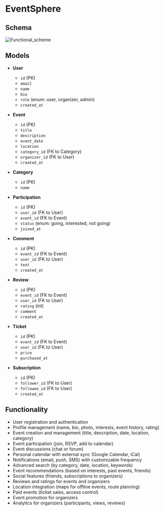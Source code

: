 # EventSphere

## Schema
![Functional_scheme](https://github.com/user-attachments/assets/2346d012-2e8d-4346-acb7-413365259f2d)


## Models
- **User**  
  - `id` (PK)  
  - `email`  
  - `name`  
  - `bio`  
  - `role` (enum: user, organizer, admin)  
  - `created_at`

- **Event**  
  - `id` (PK)  
  - `title`  
  - `description`  
  - `event_date`  
  - `location`  
  - `category_id` (FK to Category)  
  - `organizer_id` (FK to User)  
  - `created_at`

- **Category**  
  - `id` (PK)  
  - `name`

- **Participation**  
  - `id` (PK)  
  - `user_id` (FK to User)  
  - `event_id` (FK to Event)  
  - `status` (enum: going, interested, not going)  
  - `joined_at`

- **Comment**  
  - `id` (PK)  
  - `event_id` (FK to Event)  
  - `user_id` (FK to User)  
  - `text`  
  - `created_at`

- **Review**  
  - `id` (PK)  
  - `event_id` (FK to Event)  
  - `user_id` (FK to User)  
  - `rating` (int)  
  - `comment`  
  - `created_at`

- **Ticket**  
  - `id` (PK)  
  - `event_id` (FK to Event)  
  - `user_id` (FK to User)  
  - `price`  
  - `purchased_at`

- **Subscription**  
  - `id` (PK)  
  - `follower_id` (FK to User)  
  - `followee_id` (FK to User)  
  - `created_at`

## Functionality
- User registration and authentication
- Profile management (name, bio, photo, interests, event history, rating)
- Event creation and management (title, description, date, location, category)
- Event participation (join, RSVP, add to calendar)
- Event discussions (chat or forum)
- Personal calendar with external sync (Google Calendar, iCal)
- Notifications (email, push, SMS) with customizable frequency
- Advanced search (by category, date, location, keywords)
- Event recommendations (based on interests, past events, friends)
- Social features (friends, subscriptions to organizers)
- Reviews and ratings for events and organizers
- Location integration (maps for offline events, route planning)
- Paid events (ticket sales, access control)
- Event promotion for organizers
- Analytics for organizers (participants, views, reviews)
